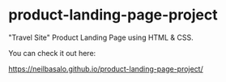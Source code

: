 # product-landing-page-project

"Travel Site" Product Landing Page using HTML & CSS.

You can check it out here:

https://neilbasalo.github.io/product-landing-page-project/
